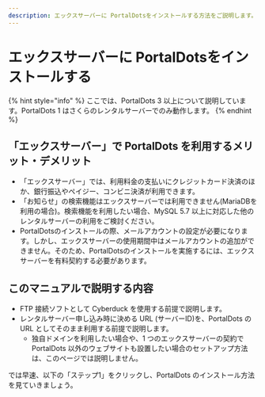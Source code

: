 ```yaml
---
description: エックスサーバーに PortalDotsをインストールする方法をご説明します。
---
```


# エックスサーバーに PortalDotsをインストールする

{% hint style="info" %}
ここでは、PortalDots 3 以上について説明しています。PortalDots 1 はさくらのレンタルサーバーでのみ動作します。
{% endhint %}

## 「エックスサーバー」で PortalDots を利用するメリット・デメリット

* 「エックスサーバー」では、利用料金の支払いにクレジットカード決済のほか、銀行振込やペイジー、コンビニ決済が利用できます。
* 「お知らせ」の検索機能はエックスサーバーでは利用できません(MariaDBを利用の場合)。検索機能を利用したい場合、MySQL 5.7 以上に対応した他のレンタルサーバーの利用をご検討ください。
* PortalDotsのインストールの際、メールアカウントの設定が必要になります。しかし、エックスサーバーの使用期間中はメールアカウントの追加ができません。そのため、PortalDotsのインストールを実施するには、エックスサーバーを有料契約する必要があります。

## このマニュアルで説明する内容

* FTP 接続ソフトとして Cyberduck を使用する前提で説明します。
* レンタルサーバー申し込み時に決める URL (サーバーID)を、PortalDots の URL としてそのまま利用する前提で説明します。
  * 独自ドメインを利用したい場合や、1 つのエックスサーバーの契約で PortalDots 以外のウェブサイトも設置したい場合のセットアップ方法は、このページでは説明しません。


では早速、以下の「ステップ1」をクリックし、PortalDots のインストール方法を見ていきましょう。
